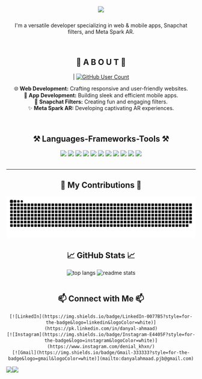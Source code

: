 <h1 align="center">
    <img src="https://readme-typing-svg.herokuapp.com/?font=Righteous&size=35&center=true&vCenter=true&width=500&height=70&duration=4000&lines=Hi+There!+👋;+I'm+Danyal+Ahmad!;" />
</h1>

<p align="center">I'm a versatile developer specializing in web & mobile apps, Snapchat filters, and Meta Spark AR.</p>

<br/>

<div align="center">
    <h2>👻 A B O U T 👻</h2> |
    <a href="https://github.com/Danyal-Ahmad">
        <img src="https://img.shields.io/github/followers/Danyal-Ahmad?label=Follow&style=social" alt="GitHub User Count"/>
    </a>
</div>

<div align="center">
    <p>
        🌐 <strong>Web Development:</strong> Crafting responsive and user-friendly websites.<br/>
        📱 <strong>App Development:</strong> Building sleek and efficient mobile apps.<br/>
        🎨 <strong>Snapchat Filters:</strong> Creating fun and engaging filters.<br/>
        ✨ <strong>Meta Spark AR:</strong> Developing captivating AR experiences.
    </p>
</div>

<br/>

<h2 align="center">⚒️ Languages-Frameworks-Tools ⚒️</h2>

<div align="center">
    <img src="https://img.shields.io/badge/-React-61DAFB?style=flat-square&logo=react&logoColor=white" />
    <img src="https://img.shields.io/badge/-Node.js-339933?style=flat-square&logo=node.js&logoColor=white" />
    <img src="https://img.shields.io/badge/-JavaScript-F7DF1E?style=flat-square&logo=javascript&logoColor=black" />
    <img src="https://img.shields.io/badge/-Python-3776AB?style=flat-square&logo=python&logoColor=white" />
    <img src="https://img.shields.io/badge/-HTML5-E34F26?style=flat-square&logo=html5&logoColor=white" />
    <img src="https://img.shields.io/badge/-CSS3-1572B6?style=flat-square&logo=css3&logoColor=white" />
    <img src="https://img.shields.io/badge/-VSCode-007ACC?style=flat-square&logo=visual-studio-code&logoColor=white" />
    <img src="https://img.shields.io/badge/-GitHub-181717?style=flat-square&logo=github&logoColor=white" />
    <img src="https://img.shields.io/badge/-Figma-F24E1E?style=flat-square&logo=figma&logoColor=white" />
    <img src="https://img.shields.io/badge/-Tailwind%20CSS-38B2AC?style=flat-square&logo=tailwind-css&logoColor=white" />
    <img src="https://img.shields.io/badge/-Git-F05032?style=flat-square&logo=git&logoColor=white" />
</div>

<br/>
<hr/>

<div align="center">
    <h2>🐍 My Contributions 🐍</h2>
    <img alt="snake eating my contributions" src="https://raw.githubusercontent.com/salesp07/salesp07/output/github-contribution-grid-snake.svg" />
</div>

<div align="center">
    <h2>📈 GitHub Stats 📈</h2>
    <img width="350" src="https://github-readme-stats.vercel.app/api/top-langs/?username=danyal-ahmad&hide=HTML&langs_count=8&layout=compact&theme=react&border_radius=10&hide_title=true&exclude_repo=github-readme-stats" alt="top langs" /> 
    <img width="350" src="https://github-readme-stats.vercel.app/api?username=danyal-ahmad&count_private=true&show_icons=true&theme=react&border_radius=10&hide_title=true&include_all_commits=true" alt="readme stats" />
</div>

<br/>

<div align="center">
    <h2>📫 Connect with Me 📫</h2>
    
    [![LinkedIn](https://img.shields.io/badge/LinkedIn-0077B5?style=for-the-badge&logo=linkedin&logoColor=white)](https://pk.linkedin.com/in/danyal-ahmaad)
    [![Instagram](https://img.shields.io/badge/Instagram-E4405F?style=for-the-badge&logo=instagram&logoColor=white)](https://www.instagram.com/denial_khxn/)
    [![Gmail](https://img.shields.io/badge/Gmail-333333?style=for-the-badge&logo=gmail&logoColor=white)](mailto:danyalahmaad.pjb@gmail.com)
</div>

<!-- GitHub Profile Summary Cards by @vishal-choubey -->
<img align="left" src="https://github-readme-stats.vercel.app/api/pin/?username=danyal-ahmad&repo=github-readme-stats&theme=react" />
<img align="left" src="https://github-readme-stats.vercel.app/api/pin/?username=danyal-ahmad&repo=github-profile-summary-cards&theme=react" />
